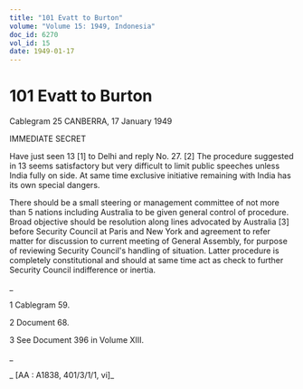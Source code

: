 ```yaml
---
title: "101 Evatt to Burton"
volume: "Volume 15: 1949, Indonesia"
doc_id: 6270
vol_id: 15
date: 1949-01-17
---
```


# 101 Evatt to Burton

Cablegram 25 CANBERRA, 17 January 1949

IMMEDIATE SECRET

Have just seen 13 [1] to Delhi and reply No. 27. [2] The procedure suggested in 13 seems satisfactory but very difficult to limit public speeches unless India fully on side. At same time exclusive initiative remaining with India has its own special dangers.

There should be a small steering or management committee of not more than 5 nations including Australia to be given general control of procedure. Broad objective should be resolution along lines advocated by Australia [3] before Security Council at Paris and New York and agreement to refer matter for discussion to current meeting of General Assembly, for purpose of reviewing Security Council's handling of situation. Latter procedure is completely constitutional and should at same time act as check to further Security Council indifference or inertia.

_

1 Cablegram 59.

2 Document 68.

3 See Document 396 in Volume XIII.

_

_ [AA : A1838, 401/3/1/1, vi]_
